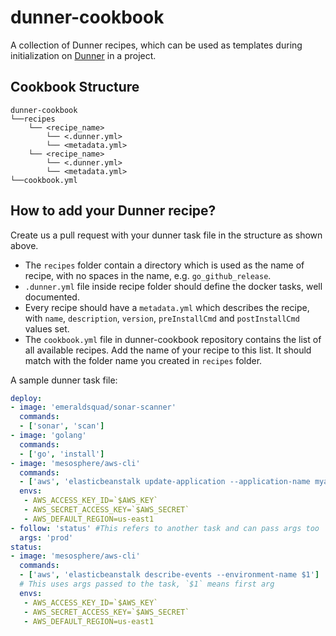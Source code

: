 # dunner-cookbook

A collection of Dunner recipes, which can be used as templates during initialization on [Dunner](https://github.com/leopardslab/dunner) in a project.

## Cookbook Structure

```
dunner-cookbook
└──recipes
	└── <recipe_name>
		└── <.dunner.yml>
		└── <metadata.yml>
	└── <recipe_name>
		└── <.dunner.yml>
		└── <metadata.yml>
└──cookbook.yml
```

## How to add your Dunner recipe?

Create us a pull request with your dunner task file in the structure as shown above. 
* The `recipes` folder contain a directory which is used as the name of recipe, with no spaces in the name, e.g. `go_github_release`. 
* `.dunner.yml` file inside recipe folder should define the docker tasks, well documented.
* Every recipe should have a `metadata.yml` which describes the recipe, with `name`, `description`, `version`, `preInstallCmd` and `postInstallCmd` values set.
* The `cookbook.yml` file in dunner-cookbook repository contains the list of all available recipes. Add the name of your recipe to this list. It should match with the folder name you created in `recipes` folder.

A sample dunner task file: 

```yaml
deploy:
- image: 'emeraldsquad/sonar-scanner'
  commands:
  - ['sonar', 'scan']
- image: 'golang'
  commands:
  - ['go', 'install']
- image: 'mesosphere/aws-cli'
  commands:
  - ['aws', 'elasticbeanstalk update-application --application-name myapp']
  envs:
   - AWS_ACCESS_KEY_ID=`$AWS_KEY`
   - AWS_SECRET_ACCESS_KEY=`$AWS_SECRET`
   - AWS_DEFAULT_REGION=us-east1
- follow: 'status' #This refers to another task and can pass args too
  args: 'prod'
status:
- image: 'mesosphere/aws-cli'
  commands:
  - ['aws', 'elasticbeanstalk describe-events --environment-name $1']
  # This uses args passed to the task, `$1` means first arg
  envs:
   - AWS_ACCESS_KEY_ID=`$AWS_KEY`
   - AWS_SECRET_ACCESS_KEY=`$AWS_SECRET`
   - AWS_DEFAULT_REGION=us-east1
```